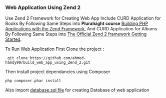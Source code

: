 ### Web Application Using Zend 2

Use Zend 2 Framework for Creating Web App Include CURD Application for Books By Following Same Steps into **Pluralsight course** [Building PHP Applications with the Zend Framework](http://www.pluralsight.com/courses/building-php-applications-zend-framework),
And CURD Application for Albums By Following Same Steps into [The Official Zend 2 framework Getting Started](http://framework.zend.com/manual/2.2/en/user-guide/overview.html).

To Run Web Application First Clone the project :

```
 git clone https://github.com/ahmed-hamdy90/build_web_app_using_Zend_2.git
```

Then install project dependancies using Composer

```
php composer.phar install
```

Also import [database.sql file](https://github.com/ahmed-hamdy90/build_web_app_using_Zend_2/blob/master/database.sql) for creating Database of web application
